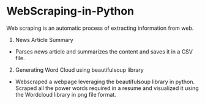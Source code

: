 # WebScraping-in-Python
Web scraping is an automatic process of extracting information from web.

1. News Article Summary
- Parses news article and summarizes the content and saves it in a CSV file.

2. Generating Word Cloud using beautifulsoup library
- Webscraped a webpage leveraging the beautifulsoup library in python. Scraped all the power words required in a resume and visualized it using the Wordcloud library in png file format.
